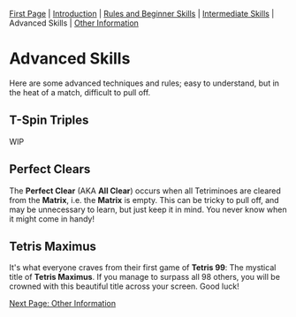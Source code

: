 [First Page](README.md) | [Introduction](Intro.md) | [Rules and Beginner Skills](Beginner.md) | [Intermediate Skills](Intermediate.md) | Advanced Skills | [Other Information](Other.md)

# Advanced Skills

Here are some advanced techniques and rules; easy to understand, but in the heat of a match, difficult to pull off.

## **T-Spin Triples**

WIP

## **Perfect Clears**

The **Perfect Clear** (AKA **All Clear**) occurs when all Tetriminoes are cleared from the **Matrix**, i.e. the **Matrix** is empty. This can be tricky to pull off, and may be unnecessary to learn, but just keep it in mind. You never know when it might come in handy!

## **Tetris Maximus**

It's what everyone craves from their first game of **Tetris 99**: The mystical title of **Tetris Maximus**. If you manage to surpass all 98 others, you will be crowned with this beautiful title across your screen. Good luck!


[Next Page: Other Information](Other.md)
